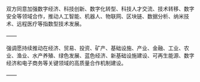双方同意加强数字经济、科技创新、数字化转型、科技人才交流、技术转移、数字安全等领域合作，推动人工智能、机器人、物联网、区块链、数据分析、纳米技术、远程医疗等指数型技术发展。

——

强调愿持续推动在经济、贸易、投资、矿产、基础设施、产业、金融、工业、农业、渔业、水产养殖、绿色发展、蓝色经济、新基础设施建设、可再生能源、数字经济和电子商务等关键领域的高质量合作机制建设。

——

